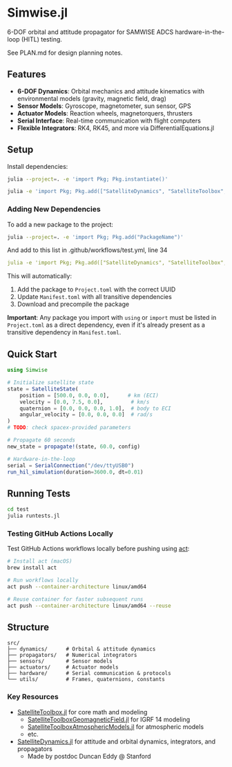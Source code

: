 # Simwise.jl

6-DOF orbital and attitude propagator for SAMWISE ADCS hardware-in-the-loop (HITL) testing.

See PLAN.md for design planning notes. 

## Features

- **6-DOF Dynamics**: Orbital mechanics and attitude kinematics with environmental models (gravity, magnetic field, drag)
- **Sensor Models**: Gyroscope, magnetometer, sun sensor, GPS
- **Actuator Models**: Reaction wheels, magnetorquers, thrusters
- **Serial Interface**: Real-time communication with flight computers
- **Flexible Integrators**: RK4, RK45, and more via DifferentialEquations.jl

## Setup

Install dependencies:

```bash
julia --project=. -e 'import Pkg; Pkg.instantiate()'

julia -e 'import Pkg; Pkg.add(["SatelliteDynamics", "SatelliteToolbox", "SatelliteToolboxTransformations", "SatelliteToolboxGeomagneticField", "Plots"])'
```

### Adding New Dependencies

To add a new package to the project:

```bash
julia --project=. -e 'import Pkg; Pkg.add("PackageName")'
```

And add to this list in .github/workflows/test.yml, line 34
```yml 
julia -e 'import Pkg; Pkg.add(["SatelliteDynamics", "SatelliteToolbox", "SatelliteToolboxTransformations", "SatelliteToolboxGeomagneticField", "Plots"])'
```

This will automatically:
1. Add the package to `Project.toml` with the correct UUID
2. Update `Manifest.toml` with all transitive dependencies
3. Download and precompile the package

**Important**: Any package you import with `using` or `import` must be listed in `Project.toml` as a direct dependency, even if it's already present as a transitive dependency in `Manifest.toml`.

## Quick Start

```julia
using Simwise

# Initialize satellite state
state = SatelliteState(
    position = [500.0, 0.0, 0.0],      # km (ECI)
    velocity = [0.0, 7.5, 0.0],         # km/s
    quaternion = [0.0, 0.0, 0.0, 1.0],  # body to ECI
    angular_velocity = [0.0, 0.0, 0.0]  # rad/s
)
# TODO: check spacex-provided parameters

# Propagate 60 seconds
new_state = propagate!(state, 60.0, config)

# Hardware-in-the-loop
serial = SerialConnection("/dev/ttyUSB0")
run_hil_simulation(duration=3600.0, dt=0.01)
```

## Running Tests

```bash
cd test
julia runtests.jl
```

### Testing GitHub Actions Locally

Test GitHub Actions workflows locally before pushing using [act](https://nektosact.com/):

```bash
# Install act (macOS)
brew install act

# Run workflows locally
act push --container-architecture linux/amd64

# Reuse container for faster subsequent runs
act push --container-architecture linux/amd64 --reuse
```

## Structure

```
src/
├── dynamics/      # Orbital & attitude dynamics
├── propagators/   # Numerical integrators
├── sensors/       # Sensor models
├── actuators/     # Actuator models
├── hardware/      # Serial communication & protocols
└── utils/         # Frames, quaternions, constants
```

### Key Resources
- [SatelliteToolbox.jl](https://github.com/JuliaSpace/SatelliteToolbox.jl/tree/master?tab=readme-ov-file) for core math and modeling
    - [SatelliteToolboxGeomagneticField.jl](https://github.com/JuliaSpace/SatelliteToolboxGeomagneticField.jl) for IGRF 14 modeling
    - [SatelliteToolboxAtmosphericModels.jl](https://github.com/JuliaSpace/SatelliteToolboxAtmosphericModels.jl) for atmospheric models
    - etc.
- [SatelliteDynamics.jl](https://sisl.github.io/SatelliteDynamics.jl/latest/) for attitude and orbital dynamics, integrators, and propagators
    - Made by postdoc Duncan Eddy @ Stanford